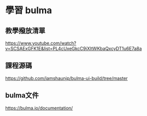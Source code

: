 # 學習 bulma

## 教學撥放清單
https://www.youtube.com/watch?v=SCSAExGFK1E&list=PL4cUxeGkcC9iXItWKbaQxcyDT1u6E7a8a

## 課程源碼
https://github.com/iamshaunjp/bulma-ui-build/tree/master

## bulma文件
https://bulma.io/documentation/
